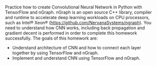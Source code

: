 Practice how to create Convolutional Neural Network in
Python with TensorFlow and nGraph. nGraph is an open source C++ library, compiler and
runtime to accelerate deep learning workloads on CPU processors, such as Intel® Xeon®
(https://github.com/NervanaSystems/ngraph).
You need to understand how CNN works, including back propagation and gradient
decent is performed in order to complete this homework successfully. The goals of this
homework are:
- Understand architecture of CNN and how to connect each layer together by using
TensorFlow and nGraph.
- Implement and understand CNN using TensorFlow and nGraph.
